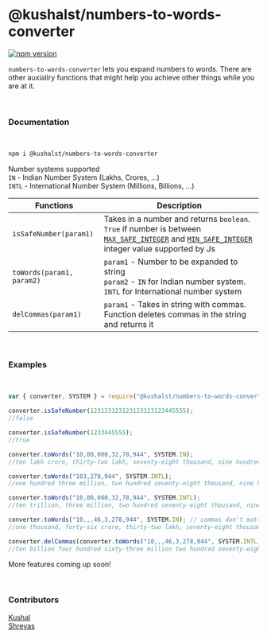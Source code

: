 # @kushalst/numbers-to-words-converter

[![npm version](https://img.shields.io/badge/npm-v1.1.1-blue)](https://github.com/JarvisStriker/numbers-to-words-converter)

`numbers-to-words-converter` lets you expand numbers to words. There are other auxiallry functions that might help you achieve other things while you are at it.

</br>

### Documentation

</br>

```sh
npm i @kushalst/numbers-to-words-converter
```

Number systems supported </br>
`IN` - Indian Number System (Lakhs, Crores, ...) </br>
`INTL` - International Number System (Millions, Billions, ...) </br>

| Functions                 | Description                                                                                                                                                                                                                                                                                                                                                          |
| ------------------------- | -------------------------------------------------------------------------------------------------------------------------------------------------------------------------------------------------------------------------------------------------------------------------------------------------------------------------------------------------------------------- |
| `isSafeNumber(param1)`    | Takes in a number and returns `boolean`. `True` if number is between [`MAX_SAFE_INTEGER`](https://developer.mozilla.org/en-US/docs/Web/JavaScript/Reference/Global_Objects/Number/MAX_SAFE_INTEGER) and [`MIN_SAFE_INTEGER`](https://developer.mozilla.org/en-US/docs/Web/JavaScript/Reference/Global_Objects/Number/MIN_SAFE_INTEGER) integer value supported by Js |
| `toWords(param1, param2)` | `param1` - Number to be expanded to string <br/> `param2` - `IN` for Indian number system. `INTL` for International number system                                                                                                                                                                                                                                    |
| `delCommas(param1)`       | `param1` - Takes in string with commas. Function deletes commas in the string and returns it                                                                                                                                                                                                                                                                         |

</br>

### Examples

</br>

```javascript
var { converter, SYSTEM } = require("@kushalst/numbers-to-words-converter");

converter.isSafeNumber(123123123123123123123445555);
//false

converter.isSafeNumber(1233445555);
//true

converter.toWords("10,00,000,32,78,944", SYSTEM.IN);
//ten lakh crore, thirty-two lakh, seventy-eight thousand, nine hundred forty-four

converter.toWords("103,278,944", SYSTEM.INTL);
//one hundred three million, two hundred seventy-eight thousand, nine hundred forty-four

converter.toWords("10,00,000,32,78,944", SYSTEM.INTL);
//ten trillion, three million, two hundred seventy-eight thousand, nine hundred forty-four

converter.toWords("10,,,46,3,278,944", SYSTEM.IN); // commas don't matter
//one thousand, forty-six crore, thirty-two lakh, seventy-eight thousand, nine hundred forty-four

converter.delCommas(converter.toWords("10,,,46,3,278,944", SYSTEM.INTL));
//ten billion four hundred sixty-three million two hundred seventy-eight thousand nine hundred forty-four
```

More features coming up soon!

</br>

### Contributors

[Kushal](https://github.com/JarvisStriker) </br>
[Shreyas](https://github.com/shreyas-segu)
